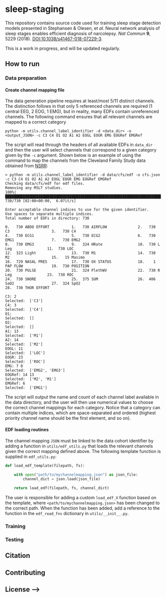 # sleep-staging

This repository contains source code used for training sleep stage detection models presented in Stephansen & Olesen, et *al*. Neural network analysis of sleep stages enables efficient diagnosis of narcolepsy. *Nat Commun* **9**, 5229 (2018). [DOI:10.1038/s41467-018-07229-3](https://doi.org/10.1038/s41467-018-07229-3).

This is a work in progress, and will be updated regularly.

<!-- ## Description

## Installation

### Requirements

-->

## How to run

### Data preparation

#### Create channel mapping file
The data generation pipeline requires at least/most 5/11 distinct channels.
The distinction follows in that only 5 referenced channels are required (1 central EEG, 2 EOG, 1 EMG), but in reality, many EDFs contain unreferenced channels.
The following command ensures that all relevant channels are mapped to a correct category
```
python -m utils.channel_label_identifier -d <data_dir> -o <output_JSON> -c C3 C4 O1 O2 A1 A2 EOGL EOGR EMG EOGRef EMGRef
```
The script will read through the headers of all available EDFs in `data_dir` and then the user will select channels that correspond to a given category given by the `-c` argument.
Shown below is an example of using the command to map the channels from the Cleveland Family Study data obtained from [NSRR](https://sleepdata.org):
```
> python -m utils.channel_label_identifier -d data/cfs/edf -o cfs.json -c C3 C4 O1 O2 A1 A2 EOGL EOGR EMG EOGRef EMGRef
Checking data/cfs/edf for edf files.
Removing any MSLT studies.
100%|████████████████████████████████████████████████████████████████████████████████████████████████████| 730/730 [02:00<00:00,  6.07it/s]

Enter acceptable channel indices to use for the given identifier.
Use spaces to separate multiple indices.
Total number of EDFs in directory: 730

0.   730 ABDO EFFORT          1.   730 AIRFLOW              2.   730 C3                   3.   730 C4
4.   730 ECG1                 5.   730 ECG2                 6.   730 EMG1                 7.   730 EMG2
8.   730 EMG3                 9.   324 HRate                10.  730 L Leg                11.  730 LOC
12.  323 Light                13.  730 M1                   14.  730 M2                   15.   15 Masimo
16.  729 NASAL PRES           17.  730 OX STATUS            18.    1 PAP FLOW             19.  730 POSITION
20.  730 PULSE                21.  324 PlethWV              22.  730 R Leg                23.  730 ROC
24.  730 SNORE                25.  375 SUM                  26.  406 SaO2                 27.  324 SpO2
28.  730 THOR EFFORT

C3: 2
Selected:  ['C3']
C4: 3
Selected:  ['C4']
O1:
Selected:  []
O2:
Selected:  []
A1: 13
Selected:  ['M1']
A2: 14
Selected:  ['M2']
EOGL: 11
Selected:  ['LOC']
EOGR: 23
Selected:  ['ROC']
EMG: 7 8
Selected:  ['EMG2', 'EMG3']
EOGRef: 14 13
Selected:  ['M2', 'M1']
EMGRef: 6
Selected:  ['EMG1']
```
The script will output the name and count of each channel label available in the data directory, and the user will then use numerical values to choose the correct channel mappings for each category.
Notice that a category can contain multiple indices, which are space-separated and ordered (highest priority channel name should be the first element, and so on).

#### EDF loading routines
The channel mapping `JSON` must be linked to the data cohort identifier by adding a function in `utils/edf_utils.py` that loads the relevant channels given the correct mapping defined above.
The following template function is supplied in `edf_utils.py`:
```python
def load_edf_template(filepath, fs):

    with open("path/to/mychannelmapping.json") as json_file:
        channel_dict = json.load(json_file)

    return load_edf(filepath, fs, channel_dict)
```
The user is responsible for adding a custom `load_edf_X` function based on the template, where `<path/to/mychannelmapping.json>` has been changed to the correct path.
When the function has been added, add a reference to the function in the `edf_read_fns` dictionary in `utils/__init__.py`.

### Training

### Testing

## Citation

## Contributing

## License -->

<!-- # Description

This repository represents the sleep staging classification work down using neural networks at Stanford University, and is intended primarily for research and historical reference.

Those interested in using the sleep staging classification methods that were developed from this should use the primary, [Stanford-STAGES](https://www.github.com/stanford-stages/stanford-stages) repository.

# sleep-staging


# sc_train.py is run by adding an option with the following format:
Example:
python sc_train.py --model ac_lh_ls_lstm

The ac specifies the CC model configuration, the lh specifies the complexity - high in this case, the ls specifies the window length - 15 seconds in this case, and lstm specifies that the model has memory.

To train a model, the sc_config.py should be changed to match the destination for training files, and similarly, to test a model (which has the same option as training) the destination for testing files should be changed. -->
